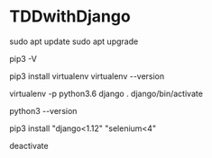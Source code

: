 # TDDwithDjango

sudo apt update
sudo apt upgrade

pip3 -V

pip3 install virtualenv
virtualenv --version

virtualenv -p python3.6 django
. django/bin/activate

python3 --version

pip3 install "django<1.12" "selenium<4"

deactivate